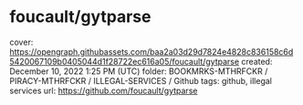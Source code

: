 # foucault/gytparse

cover: https://opengraph.githubassets.com/baa2a03d29d7824e4828c836158c6d5420067109b0405044d1f28722ec616a05/foucault/gytparse
created: December 10, 2022 1:25 PM (UTC)
folder: BOOKMRKS-MTHRFCKR / PIRACY-MTHRFCKR / ILLEGAL-SERVICES / Github
tags: github, illegal services
url: https://github.com/foucault/gytparse